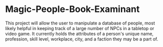 # Magic-People-Book-Examinant
This project will allow the user to manipulate a database of people, most likely helpful in keeping track of a large number of NPCs in a tabletop or video game. It currently holds the attributes of a person's unique name, profession, skill level, workplace, city, and a faction they may be a part of. 
